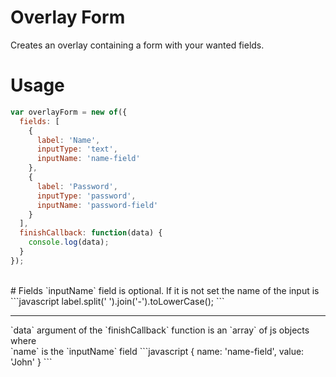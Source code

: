 # Overlay Form
Creates an overlay containing a form with your wanted fields.

# Usage
```javascript
var overlayForm = new of({
  fields: [
    {
      label: 'Name',
      inputType: 'text',
      inputName: 'name-field'
    },
    {
      label: 'Password',
      inputType: 'password',
      inputName: 'password-field'
    }
  ],
  finishCallback: function(data) {
    console.log(data);
  }
});
```

<br>
# Fields
`inputName` field is optional. If it is not set the name of the input is
```javascript
label.split(' ').join('-').toLowerCase();
```
<hr>
`data` argument of the `finishCallback` function is an `array` of js objects where <br>
`name` is the `inputName` field
```javascript
{
  name: 'name-field',
  value: 'John'
}
```
